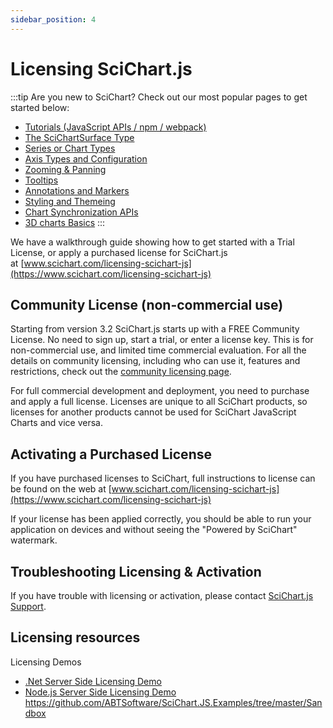 ```yaml
---
sidebar_position: 4
---
```


# Licensing SciChart.js

:::tip
Are you new to SciChart? Check out our most popular pages to get started below:

* [Tutorials (JavaScript APIs / npm / webpack)](/get-started/tutorials-js-npm-webpack/tutorial-01-setting-up-npm-project-with-scichart-js)
* [The SciChartSurface Type](/2d-charts/surface/scichart-surface-type-overview)        
* [Series or Chart Types](/2d-charts/chart-types/renderable-series-api-overview)
* [Axis Types and Configuration](/2d-charts/axis-api/axis-api-overview)
* [Zooming & Panning](/2d-charts/chart-modifier-api/zooming-and-panning/zoom-pan-modifier)
* [Tooltips](/2d-charts/chart-modifier-api/rollover-modifier)
* [Annotations and Markers](/2d-charts/annotations-api/annotations-api-overview)
* [Styling and Themeing](/2d-charts/styling-and-theming/theme-manager-api)
* [Chart Synchronization APIs](/2d-charts/chart-synchronization-api/synchronizing-multiple-charts)
* [3D charts Basics](/3d-charts/scichart-3d-basics/scichart-3d-basics-overview)
:::

We have a walkthrough guide showing how to get started with a Trial License, or apply a purchased license for SciChart.js at [www.scichart.com/licensing-scichart-js](https://www.scichart.com/licensing-scichart-js)

Community License (non-commercial use)
-------------

Starting from version 3.2 SciChart.js starts up with a FREE Community License.  No need to sign up, start a trial, or enter a license key.  This is for non-commercial use, and limited time commercial evaluation.  For all the details on community licensing, including who can use it, features and restrictions, check out the [community licensing page](https://www.scichart.com/community-licensing/).

For full commercial development and deployment, you need to purchase and apply a full license.  Licenses are unique to all SciChart products, so licenses for another products cannot be used for SciChart JavaScript Charts and vice versa.

Activating a Purchased License
------------------------------

If you have purchased licenses to SciChart, full instructions to license can be found on the web at [www.scichart.com/licensing-scichart-js](https://www.scichart.com/licensing-scichart-js)

If your license has been applied correctly, you should be able to run your application on devices and without seeing the "Powered by SciChart" watermark.

Troubleshooting Licensing & Activation
--------------------------------------

If you have trouble with licensing or activation, please contact [SciChart.js Support](https://support.scichart.com/index.php?/Tickets/Submit).

Licensing resources
-------------------

Licensing Demos
- [.Net Server Side Licensing Demo](https://github.com/abtsoftware/SciChart.JS.Examples/tree/master/AdvancedLicensing/dotnet-server-licensing)
- [Node.js Server Side Licensing Demo](https://github.com/ABTSoftware/SciChart.JS.Examples/tree/master/AdvancedLicensing/nodejs-server-licensing)
https://github.com/ABTSoftware/SciChart.JS.Examples/tree/master/Sandbox
